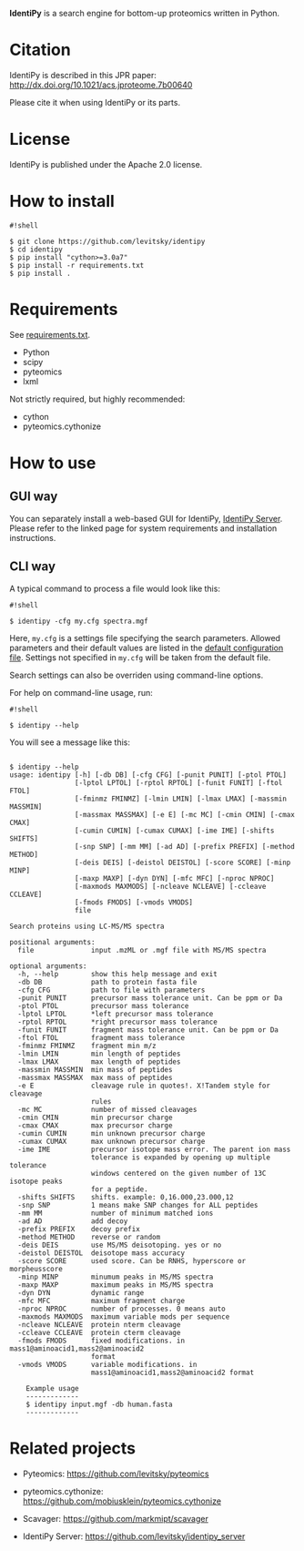 **IdentiPy** is a search engine for bottom-up proteomics written in Python.

# Citation #

IdentiPy is described in this JPR paper: http://dx.doi.org/10.1021/acs.jproteome.7b00640

Please cite it when using IdentiPy or its parts.

# License #

IdentiPy is published under the Apache 2.0 license.

# How to install #

```
#!shell

$ git clone https://github.com/levitsky/identipy
$ cd identipy
$ pip install "cython>=3.0a7"
$ pip install -r requirements.txt
$ pip install .

```

# Requirements #

See [requirements.txt](requirements.txt).

 - Python
 - scipy
 - pyteomics
 - lxml

Not strictly required, but highly recommended:

 - cython
 - pyteomics.cythonize

# How to use #

## GUI way ##

You can separately install a web-based GUI for IdentiPy, [IdentiPy Server](https://bitbucket.org/levitsky/identipy_server).
Please refer to the linked page for system requirements and installation instructions.

## CLI way ##

A typical command to process a file would look like this:

```
#!shell

$ identipy -cfg my.cfg spectra.mgf
```
Here, `my.cfg` is a settings file specifying the search parameters. Allowed parameters and their default values are listed in the
[default configuration file](identipy/default.cfg).
Settings not specified in `my.cfg` will be taken from the default file.

Search settings can also be overriden using command-line options.

For help on command-line usage, run:

```
#!shell

$ identipy --help
```

You will see a message like this:

```

$ identipy --help
usage: identipy [-h] [-db DB] [-cfg CFG] [-punit PUNIT] [-ptol PTOL]
                [-lptol LPTOL] [-rptol RPTOL] [-funit FUNIT] [-ftol FTOL]
                [-fminmz FMINMZ] [-lmin LMIN] [-lmax LMAX] [-massmin MASSMIN]
                [-massmax MASSMAX] [-e E] [-mc MC] [-cmin CMIN] [-cmax CMAX]
                [-cumin CUMIN] [-cumax CUMAX] [-ime IME] [-shifts SHIFTS]
                [-snp SNP] [-mm MM] [-ad AD] [-prefix PREFIX] [-method METHOD]
                [-deis DEIS] [-deistol DEISTOL] [-score SCORE] [-minp MINP]
                [-maxp MAXP] [-dyn DYN] [-mfc MFC] [-nproc NPROC]
                [-maxmods MAXMODS] [-ncleave NCLEAVE] [-ccleave CCLEAVE]
                [-fmods FMODS] [-vmods VMODS]
                file

Search proteins using LC-MS/MS spectra

positional arguments:
  file              input .mzML or .mgf file with MS/MS spectra

optional arguments:
  -h, --help        show this help message and exit
  -db DB            path to protein fasta file
  -cfg CFG          path to file with parameters
  -punit PUNIT      precursor mass tolerance unit. Can be ppm or Da
  -ptol PTOL        precursor mass tolerance
  -lptol LPTOL      *left precursor mass tolerance
  -rptol RPTOL      *right precursor mass tolerance
  -funit FUNIT      fragment mass tolerance unit. Can be ppm or Da
  -ftol FTOL        fragment mass tolerance
  -fminmz FMINMZ    fragment min m/z
  -lmin LMIN        min length of peptides
  -lmax LMAX        max length of peptides
  -massmin MASSMIN  min mass of peptides
  -massmax MASSMAX  max mass of peptides
  -e E              cleavage rule in quotes!. X!Tandem style for cleavage
                    rules
  -mc MC            number of missed cleavages
  -cmin CMIN        min precursor charge
  -cmax CMAX        max precursor charge
  -cumin CUMIN      min unknown precursor charge
  -cumax CUMAX      max unknown precursor charge
  -ime IME          precursor isotope mass error. The parent ion mass
                    tolerance is expanded by opening up multiple tolerance
                    windows centered on the given number of 13C isotope peaks
                    for a peptide.
  -shifts SHIFTS    shifts. example: 0,16.000,23.000,12
  -snp SNP          1 means make SNP changes for ALL peptides
  -mm MM            number of minimum matched ions
  -ad AD            add decoy
  -prefix PREFIX    decoy prefix
  -method METHOD    reverse or random
  -deis DEIS        use MS/MS deisotoping. yes or no
  -deistol DEISTOL  deisotope mass accuracy
  -score SCORE      used score. Can be RNHS, hyperscore or morpheusscore
  -minp MINP        minumum peaks in MS/MS spectra
  -maxp MAXP        maximum peaks in MS/MS spectra
  -dyn DYN          dynamic range
  -mfc MFC          maximum fragment charge
  -nproc NPROC      number of processes. 0 means auto
  -maxmods MAXMODS  maximum variable mods per sequence
  -ncleave NCLEAVE  protein nterm cleavage
  -ccleave CCLEAVE  protein cterm cleavage
  -fmods FMODS      fixed modifications. in mass1@aminoacid1,mass2@aminoacid2
                    format
  -vmods VMODS      variable modifications. in
                    mass1@aminoacid1,mass2@aminoacid2 format

    Example usage
    -------------
    $ identipy input.mgf -db human.fasta
    -------------

```


# Related projects #


 - Pyteomics: https://github.com/levitsky/pyteomics

 - pyteomics.cythonize: https://github.com/mobiusklein/pyteomics.cythonize

 - Scavager: https://github.com/markmipt/scavager

 - IdentiPy Server: https://github.com/levitsky/identipy_server
